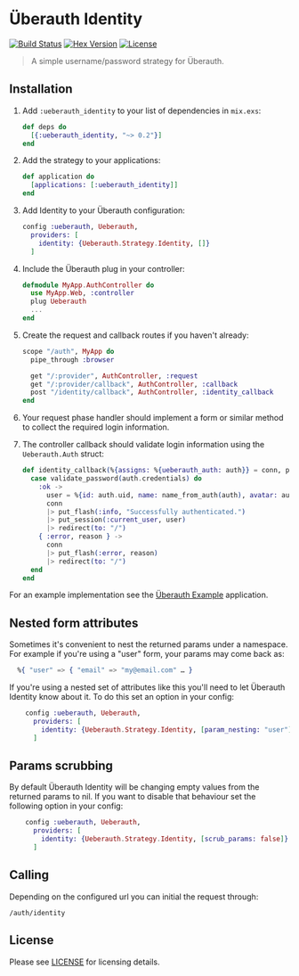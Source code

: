 # Überauth Identity
[![Build Status][travis-img]][travis] [![Hex Version][hex-img]][hex] [![License][license-img]][license]

[travis-img]: https://travis-ci.org/ueberauth/ueberauth_identity.png?branch=master
[travis]: https://travis-ci.org/ueberauth/ueberauth_identity
[hex-img]: https://img.shields.io/hexpm/v/ueberauth_identity.svg
[hex]: https://hex.pm/packages/ueberauth_identity
[license-img]: http://img.shields.io/badge/license-MIT-brightgreen.svg
[license]: http://opensource.org/licenses/MIT

> A simple username/password strategy for Überauth.

## Installation

1. Add `:ueberauth_identity` to your list of dependencies in `mix.exs`:

    ```elixir
    def deps do
      [{:ueberauth_identity, "~> 0.2"}]
    end
    ```

1. Add the strategy to your applications:

    ```elixir
    def application do
      [applications: [:ueberauth_identity]]
    end
    ```

1. Add Identity to your Überauth configuration:

    ```elixir
    config :ueberauth, Ueberauth,
      providers: [
        identity: {Ueberauth.Strategy.Identity, []}
      ]
    ```

1.  Include the Überauth plug in your controller:

    ```elixir
    defmodule MyApp.AuthController do
      use MyApp.Web, :controller
      plug Ueberauth
      ...
    end
    ```

1.  Create the request and callback routes if you haven't already:

    ```elixir
    scope "/auth", MyApp do
      pipe_through :browser

      get "/:provider", AuthController, :request
      get "/:provider/callback", AuthController, :callback
      post "/identity/callback", AuthController, :identity_callback
    end
    ```

1. Your request phase handler should implement a form or similar method to collect the required login information.

1. The controller callback should validate login information using the `Ueberauth.Auth` struct:

    ```elixir
    def identity_callback(%{assigns: %{ueberauth_auth: auth}} = conn, params) do
      case validate_password(auth.credentials) do
        :ok ->
          user = %{id: auth.uid, name: name_from_auth(auth), avatar: auth.info.image}
          conn
          |> put_flash(:info, "Successfully authenticated.")
          |> put_session(:current_user, user)
          |> redirect(to: "/")
        { :error, reason } ->
          conn
          |> put_flash(:error, reason)
          |> redirect(to: "/")
      end
    end
    ```

For an example implementation see the [Überauth Example](https://github.com/ueberauth/ueberauth_example) application.

## Nested form attributes

Sometimes it's convenient to nest the returned params under a namespace. For
example if you're using a "user" form, your params may come back as:

```elixir
  %{ "user" => { "email" => "my@email.com" … }
```

If you're using a nested set of attributes like this you'll need to let
Überauth Identity know about it. To do this set an option in your config:

```elixir
    config :ueberauth, Ueberauth,
      providers: [
        identity: {Ueberauth.Strategy.Identity, [param_nesting: "user"]}
      ]
```

## Params scrubbing

By default Überauth Identity will be changing empty values from the returned
params to nil.
If you want to disable that behaviour set the following option in your config:

```elixir
    config :ueberauth, Ueberauth,
      providers: [
        identity: {Ueberauth.Strategy.Identity, [scrub_params: false]}
      ]
```

## Calling

Depending on the configured url you can initial the request through:

    /auth/identity

## License

Please see [LICENSE](https://github.com/ueberauth/ueberauth_identity/blob/master/LICENSE) for licensing details.
